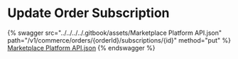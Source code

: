 # Update Order Subscription



{% swagger src="../../../../.gitbook/assets/Marketplace Platform API.json" path="/v1/commerce/orders/{orderId}/subscriptions/{id}" method="put" %}
[Marketplace Platform API.json](<../../../../.gitbook/assets/Marketplace Platform API.json>)
{% endswagger %}
